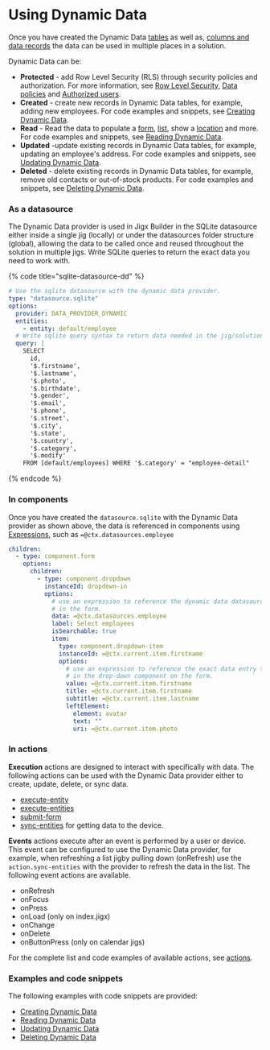 # Using Dynamic Data

Once you have created the Dynamic Data [tables](creating-tables.md) as well as, [columns and data records](creating-columns-data-records.md) the data can be used in multiple places in a solution.

Dynamic Data can be:

* **Protected** - add Row Level Security (RLS) through security policies and authorization. For more information, see [Row Level Security](../../../../administration/solutions/row-level-security/row-level-security.md), [Data policies](../../../../administration/solutions/row-level-security/data-policies.md) and [Authorized users](../../../../administration/solutions/row-level-security/authorized-users.md).
* **Created** - create new records in Dynamic Data tables, for example, adding new employees. For code examples and snippets, see [Creating Dynamic Data](https://docs.jigx.com/examples/creating-dynamic-data).
* **Read** - Read the data to populate a [form](https://docs.jigx.com/examples/form), [list](https://docs.jigx.com/examples/LQFt-list), show a [location](https://docs.jigx.com/examples/foRN-location) and more. For code examples and snippets, see [Reading Dynamic Data](https://docs.jigx.com/examples/reading-dynamic-data).
* **Updated** -update existing records in Dynamic Data tables, for example, updating an employee's address. For code examples and snippets, see [Updating Dynamic Data](https://docs.jigx.com/examples/updating-dynamic-data).
* **Deleted** - delete existing records in Dynamic Data tables, for example, remove old contacts or out-of-stock products. For code examples and snippets, see [Deleting Dynamic Data](https://docs.jigx.com/examples/deleting-dynamic-data).

### As a datasource

The Dynamic Data provider is used in Jigx Builder in the SQLite datasource either inside a single jig (locally) or under the datasources folder structure (global), allowing the data to be called once and reused throughout the solution in multiple jigs. Write SQLite queries to return the exact data you need to work with.

{% code title="sqlite-datasource-dd" %}
```yaml
# Use the sqlite datasource with the dynamic data provider.
type: "datasource.sqlite"
options:
  provider: DATA_PROVIDER_DYNAMIC
  entities:
    - entity: default/employee
  # Write sqlite query syntax to return data needed in the jig/solution.
  query: |
    SELECT 
      id, 
      '$.firstname', 
      '$.lastname', 
      '$.photo', 
      '$.birthdate', 
      '$.gender', 
      '$.email', 
      '$.phone', 
      '$.street', 
      '$.city', 
      '$.state', 
      '$.country', 
      '$.category', 
      '$.modify' 
    FROM [default/employees] WHERE '$.category' = "employee-detail"
```
{% endcode %}

### In components

Once you have created the `datasource.sqlite` with the Dynamic Data provider as shown above, the data is referenced in components using [Expressions](../../../logic/expressions.md), such as `=@ctx.datasources.employee`

```yaml
children:
  - type: component.form
    options:
      children:
        - type: component.dropdown
          instanceId: dropdown-in
          options:
            # use an expression to reference the dynamic data datasource to use 
            # in the form.
            data: =@ctx.datasources.employee
            label: Select employees
            isSearchable: true
            item:
              type: component.dropdown-item
              instanceId: =@ctx.current.item.firstname
              options:
                # use an expression to reference the exact data entry to use 
                # in the drop-down component on the form.
                value: =@ctx.current.item.firstname
                title: =@ctx.current.item.firstname
                subtitle: =@ctx.current.item.lastname
                leftElement:
                  element: avatar
                  text: ""
                  uri: =@ctx.current.item.photo
```

### In actions

**Execution** actions are designed to interact with specifically with data. The following actions can be used with the Dynamic Data provider either to create, update, delete, or sync data.

* [execute-entity](https://docs.jigx.com/examples/execute-entity)
* [execute-entities](https://docs.jigx.com/examples/execute-entities)
* [submit-form](https://docs.jigx.com/examples/submit-form)
* [sync-entities](https://docs.jigx.com/examples/sync-entities) for getting data to the device.

**Events** actions execute after an event is performed by a user or device. This event can be configured to use the Dynamic Data provider, for example, when refreshing a list jigby pulling down (onRefresh) use the `action.sync-entities` with the provider to refresh the data in the list. The following event actions are available.

* onRefresh
* onFocus
* onPress
* onLoad (only on index.jigx)
* onChange
* onDelete
* onButtonPress (only on calendar jigs)

For the complete list and code examples of available actions, see [actions](https://docs.jigx.com/examples/actions).

### Examples and code snippets

The following examples with code snippets are provided:

* [Creating Dynamic Data](https://docs.jigx.com/examples/creating-dynamic-data)
* [Reading Dynamic Data](https://docs.jigx.com/examples/reading-dynamic-data)
* [Updating Dynamic Data](https://docs.jigx.com/examples/updating-dynamic-data)
* [Deleting Dynamic Data](https://docs.jigx.com/examples/deleting-dynamic-data)
